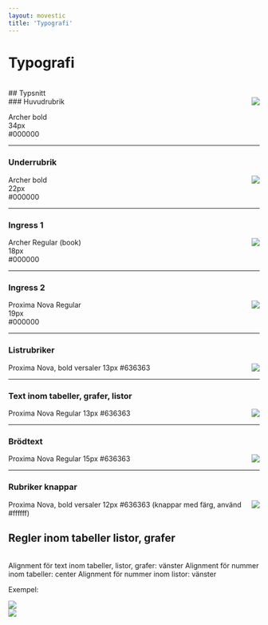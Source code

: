 ```yaml
---
layout: movestic
title: 'Typografi'
---
```


# Typografi  
<br>    
## Typsnitt  
<br>
### Huvudrubrik  
<img style="float:right" src="{{site.baseurl}}/img/rubrik.png" />
  
Archer bold  
34px  
#000000

---

### Underrubrik  
<img style="float:right" src="{{site.baseurl}}/img/underrubrik.png" />

Archer bold  
22px  
#000000

---

### Ingress 1  
<img style="float:right" src="{{site.baseurl}}/img/ingress1.png" />

Archer Regular (book)  
18px  
#000000

---

### Ingress 2  
<img style="float:right" src="{{site.baseurl}}/img/ingress2.png" />

Proxima Nova Regular  
19px  
#000000  

---

### Listrubriker  
<img style="float:right" src="{{site.baseurl}}/img/listrubrik.png" />
Proxima Nova, bold versaler  
13px  
#636363  

---

### Text inom tabeller, grafer, listor  
<img style="float:right" src="{{site.baseurl}}/img/tabellbrodtext.png" />
Proxima Nova Regular  
13px    
#636363  

---

### Brödtext    
<img style="float:right" src="{{site.baseurl}}/img/brodtext.png" />
Proxima Nova Regular  
15px  
#636363  

---

### Rubriker knappar   
<img style="float:right" src="{{site.baseurl}}/img/listrubrik.png" />
Proxima Nova, bold versaler  
12px  
#636363  (knappar med färg, använd #ffffff)

<br />
  
## Regler inom tabeller listor, grafer  
<br>
Alignment för text inom tabeller, listor, grafer: vänster  
Alignment för nummer inom tabeller: center  
Alignment för nummer inom listor: vänster  
  
Exempel:
  
![]({{site.baseurl}}/img/tabellcenter.png)  
![]({{site.baseurl}}/img/tabellvanster.png)